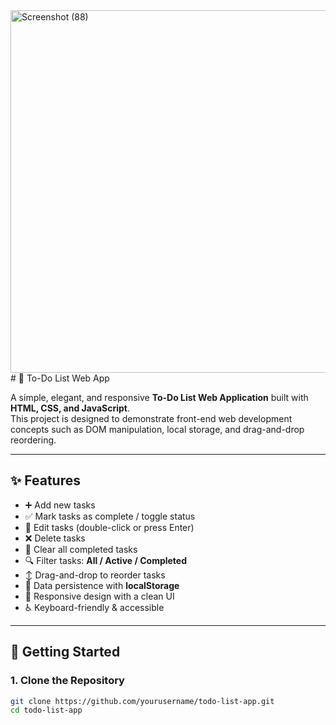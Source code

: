 <img width="1366" height="580" alt="Screenshot (88)" src="https://github.com/user-attachments/assets/0d8b853d-dfc9-4bb2-9e9c-df397c675a30" />
# 📝 To-Do List Web App

A simple, elegant, and responsive **To-Do List Web Application** built with **HTML, CSS, and JavaScript**.  
This project is designed to demonstrate front-end web development concepts such as DOM manipulation, local storage, and drag-and-drop reordering.

---

## ✨ Features
- ➕ Add new tasks
- ✅ Mark tasks as complete / toggle status
- 📝 Edit tasks (double-click or press Enter)
- ❌ Delete tasks
- 🧹 Clear all completed tasks
- 🔍 Filter tasks: **All / Active / Completed**
- ↕️ Drag-and-drop to reorder tasks
- 💾 Data persistence with **localStorage**
- 📱 Responsive design with a clean UI
- ♿ Keyboard-friendly & accessible

---

## 🚀 Getting Started

### 1. Clone the Repository
```bash
git clone https://github.com/yourusername/todo-list-app.git
cd todo-list-app
